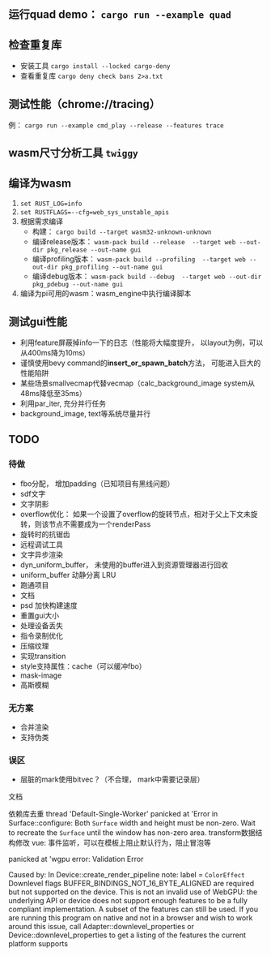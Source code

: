 ## 运行quad demo： `cargo run --example quad`

## 检查重复库 
* 安装工具 `cargo install --locked cargo-deny`
* 查看重复库 `cargo deny check bans 2>a.txt`

## 测试性能（chrome://tracing）
例： `cargo run --example cmd_play --release --features trace`

## wasm尺寸分析工具 `twiggy`

## 

## 编译为wasm

1. `set RUST_LOG=info`
2. `set RUSTFLAGS=--cfg=web_sys_unstable_apis`
3. 根据需求编译
    + 构建： `cargo build --target wasm32-unknown-unknown`
    + 编译release版本： `wasm-pack build --release  --target web --out-dir pkg_release --out-name gui`
	+ 编译profiling版本： `wasm-pack build --profiling  --target web --out-dir pkg_profiling --out-name gui`
	+ 编译debug版本： `wasm-pack build --debug  --target web --out-dir pkg_pdebug --out-name gui`
4. 编译为pi可用的wasm：wasm_engine中执行编译脚本



## 测试gui性能 
+ 利用feature屏蔽掉info一下的日志（性能将大幅度提升， 以layout为例，可以从400ms降为10ms）
+ 谨慎使用bevy command的**insert_or_spawn_batch**方法， 可能进入巨大的性能陷阱
+ 某些场景smallvecmap代替vecmap（calc_background_image system从48ms降低至35ms）
+ 利用par_iter, 充分并行任务
+ background_image, text等系统尽量并行


## TODO
### 待做
+ fbo分配， 增加padding（已知项目有黑线问题）
+ sdf文字
+ 文字阴影
+ overflow优化： 如果一个设置了overflow的旋转节点，相对于父上下文未旋转，则该节点不需要成为一个renderPass
+ 旋转时的抗锯齿
+ 远程调试工具
+ 文字异步渲染
+ dyn_uniform_buffer， 未使用的buffer进入到资源管理器进行回收
+ uniform_buffer 动静分离 LRU
+ 跑通项目
+ 文档
+ psd 加快构建速度
+ 重置gui大小
+ 处理设备丢失
+ 指令录制优化
+ 压缩纹理
+ 实现transition
+ style支持属性：cache（可以缓冲fbo）
+ mask-image
+ 高斯模糊


### 无方案
+ 合并渲染
+ 支持伪类

### 误区
+ 层脏的mark使用bitvec？（不合理， mark中需要记录层）


文档

依赖库去重
thread 'Default-Single-Worker' panicked at 'Error in Surface::configure: Both `Surface` width and height must be non-zero. Wait to recreate the `Surface` until the window has non-zero area.
transform数据结构修改
vue: 事件监听，可以在模板上阻止默认行为，阻止冒泡等


panicked at 'wgpu error: Validation Error

Caused by:
    In Device::create_render_pipeline
      note: label = `ColorEffect`
    Downlevel flags BUFFER_BINDINGS_NOT_16_BYTE_ALIGNED are required but not supported on the device.
This is not an invalid use of WebGPU: the underlying API or device does not support enough features to be a fully compliant implementation. A subset of the features can still be used. If you are running this program on native and not in a browser and wish to work around this issue, call Adapter::downlevel_properties or Device::downlevel_properties to get a listing of the features the current platform supports




